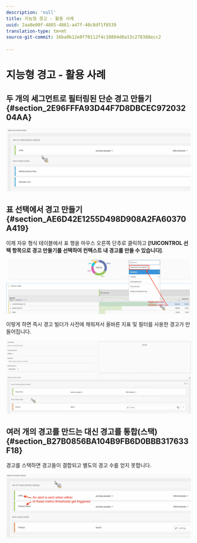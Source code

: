 ```yaml
---
description: 'null'
title: 지능형 경고 - 활용 사례
uuid: 2aa8e00f-4885-4861-a47f-40c8df1f8539
translation-type: tm+mt
source-git-commit: 16ba0b12e0f70112f4c10804d0a13c278388ecc2

---
```



# 지능형 경고 - 활용 사례

## 두 개의 세그먼트로 필터링된 단순 경고 만들기 {#section_2E96FFFA93D44F7D8DBCEC97203204AA}

<!-- 

Update screenshots for better readability.

 -->

![](assets/alerts_example1.png)

## 표 선택에서 경고 만들기 {#section_AE6D42E1255D498D908A2FA60370A419}

이제 자유 형식 테이블에서 표 행을 마우스 오른쪽 단추로 클릭하고 **[!UICONTROL 선택 항목으로 경고 만들기를 선택하여 컨텍스트 내 경고를 만들 수 있습니다]**.

![](assets/alert_selection.png)

이렇게 하면 즉시 경고 빌더가 사전에 채워져서 올바른 지표 및 필터를 사용한 경고가 만들어집니다.

![](assets/prepopulated_alert.png)

## 여러 개의 경고를 만드는 대신 경고를 통합(스택) {#section_B27B0856BA104B9FB6D0BBB317633F18}

경고를 스택하면 경고들이 결합되고 별도의 경고 수를 얻지 못합니다.

![](assets/alerts_example2.png)


